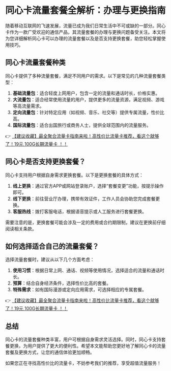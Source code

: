 # 同心卡流量套餐全解析：办理与更换指南

随着移动互联网的飞速发展，流量已成为我们日常生活中不可或缺的一部分。同心卡作为一款广受欢迎的通信产品，其流量套餐的办理与更换问题备受关注。本文将为您详细解析同心卡可以办理的流量套餐以及是否支持更换套餐，助您轻松掌握使用技巧。

## 同心卡流量套餐种类

同心卡提供了多种流量套餐，满足不同用户的需求。以下是常见的几种流量套餐类型：

1. **基础流量包**：适合轻度上网用户，包含一定的流量和通话时长，价格实惠。
2. **大流量包**：适合经常使用流量的用户，提供更多的流量资源，满足视频、游戏等高流量需求。
3. **定向流量包**：针对特定应用（如视频、音乐、社交等）提供专属流量，性价比高。
4. **国际流量包**：适合出国旅行或商务人士，提供全球范围内的流量服务。

👉 [【建议收藏】最全聚合流量卡指南来啦！高性价比流量卡推荐，看这个就够了！19元 100G长期流量卡 ！！](https://bit.ly/Liuliangka)

## 同心卡是否支持更换套餐？

同心卡支持用户根据自身需求更换套餐。以下是更换套餐的具体方式：

1. **线上更换**：通过官方APP或网站登录账户，选择“套餐变更”功能，按提示操作即可。
2. **线下更换**：前往营业厅办理，携带有效证件，工作人员会协助您完成套餐更换。
3. **客服热线**：拨打客服电话，根据语音提示或人工服务进行套餐更换。

需要注意的是，更换套餐可能会涉及一定的费用或合约期限制，建议在更换前仔细阅读相关条款。

## 如何选择适合自己的流量套餐？

选择流量套餐时，建议从以下几个方面考虑：

1. **使用习惯**：根据日常上网、通话、视频等使用情况，选择适合的流量和通话时长。
2. **预算**：结合自身经济条件，选择性价比高的套餐。
3. **特殊需求**：如有国际漫游或定向应用需求，可选择相应的专属套餐。

👉 [【建议收藏】最全聚合流量卡指南来啦！高性价比流量卡推荐，看这个就够了！19元 100G长期流量卡 ！！](https://bit.ly/Liuliangka)

## 总结

同心卡的流量套餐种类丰富，用户可根据自身需求灵活选择。同时，同心卡支持套餐更换，为用户提供了更大的便利性。希望本文能帮助您更好地了解同心卡的流量套餐及更换方式，让您的通信体验更加顺畅。

如果您正在寻找高性价比的流量卡，不妨参考我们的推荐，享受超值流量服务！